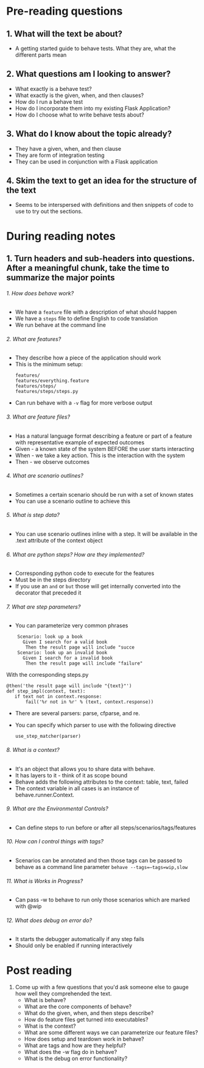 # Pre-reading questions
## 1. What will the text be about?
* A getting started guide to behave tests. What they are, what the different parts mean
## 2. What questions am I looking to answer?
* What exactly is a behave test?
* What exactly is the given, when, and then clauses?
* How do I run a behave test
* How do I incorporate them into my existing Flask Application?
* How do I choose what to write behave tests about?
## 3. What do I know about the topic already?
* They have a given, when, and then clause
* They are form of integration testing
* They can be used in conjunction with a Flask application
## 4. Skim the text to get an idea for the structure of the text
* Seems to be interspersed with definitions and then snippets of code to use to try out the sections.
    
# During reading notes
## 1. Turn headers and sub-headers into questions. After a meaningful chunk, take the time to summarize the major points
###### 1. How does behave work?
* We have a `feature` file with a description of what should happen
* We have a `steps` file to define English to code translation
* We run behave at the command line

###### 2. What are features?
* They describe how a piece of the application should work
* This is the minimum setup:
    ```
    features/
    features/everything.feature
    features/steps/
    features/steps/steps.py
    ```
* Can run behave with a `-v` flag for more verbose output

###### 3. What are feature files?
* Has a natural language format describing a feature or part of a feature with representative example of expected outcomes
* Given - a known state of the system BEFORE the user starts interacting
* When - we take a key action. This is the interaction with the system
* Then - we observe outcomes

###### 4. What are scenario outlines?
* Sometimes a certain scenario should be run with a set of known states
* You can use a scenario outline to achieve this

###### 5. What is step data?
* You can use scenario outlines inline with a step. It will be available in the .text attribute of the context object

###### 6. What are python steps? How are they implemented?
* Corresponding python code to execute for the features
* Must be in the steps directory
* If you use an `and` or `but` those will get internally converted into the decorator that preceded it

###### 7. What are step parameters?
* You can parameterize very common phrases
```
    Scenario: look up a book
      Given I search for a valid book
       Then the result page will include "succe
    Scenario: look up an invalid book
      Given I search for a invalid book
       Then the result page will include "failure"
```
With the corresponding steps.py
```
@then('the result page will include "{text}"')
def step_impl(context, text):
   if text not in context.response:
       fail('%r not in %r' % (text, context.response))
```
* There are several parsers: parse, cfparse, and re.
* You can specify which parser to use with the following directive
    
    ``` use_step_matcher(parser) ```
    
###### 8. What is a context?
* It's an object that allows you to share data with behave.
* It has layers to it - think of it as scope bound
* Behave adds the following attributes to the context: table, text, failed
* The context variable in all cases is an instance of behave.runner.Context.

###### 9. What are the Environmental Controls?
* Can define steps to run before or after all steps/scenarios/tags/features

###### 10. How can I control things with tags?
* Scenarios can be annotated and then those tags can be passed to behave as a command line parameter
```behave --tags=–tags=wip,slow```

###### 11. What is Works in Progress?
* Can pass -w to behave to run only those scenarios which are marked with @wip

###### 12. What does debug on error do?
* It starts the debugger automatically if any step fails
* Should only be enabled if running interactively

# Post reading
1. Come up with a few questions that you'd ask someone else to gauge how well they comprehended the text.
    * What is behave?
    * What are the core components of behave?
    * What do the given, when, and then steps describe?
    * How do feature files get turned into executables?
    * What is the context?
    * What are some different ways we can parameterize our feature files?
    * How does setup and teardown work in behave?
    * What are tags and how are they helpful?
    * What does the -w flag do in behave?
    * What is the debug on error functionality?
